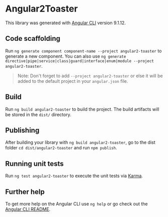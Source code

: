 # Angular2Toaster

This library was generated with [Angular CLI](https://github.com/angular/angular-cli) version 9.1.12.

## Code scaffolding

Run `ng generate component component-name --project angular2-toaster` to generate a new component. You can also use `ng generate directive|pipe|service|class|guard|interface|enum|module --project angular2-toaster`.
> Note: Don't forget to add `--project angular2-toaster` or else it will be added to the default project in your `angular.json` file. 

## Build

Run `ng build angular2-toaster` to build the project. The build artifacts will be stored in the `dist/` directory.

## Publishing

After building your library with `ng build angular2-toaster`, go to the dist folder `cd dist/angular2-toaster` and run `npm publish`.

## Running unit tests

Run `ng test angular2-toaster` to execute the unit tests via [Karma](https://karma-runner.github.io).

## Further help

To get more help on the Angular CLI use `ng help` or go check out the [Angular CLI README](https://github.com/angular/angular-cli/blob/master/README.md).
